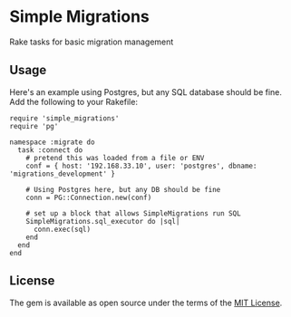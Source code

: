 # Simple Migrations

Rake tasks for basic migration management

## Usage

Here's an example using Postgres, but any SQL database should be fine. Add the following to your Rakefile:
```
require 'simple_migrations'
require 'pg'

namespace :migrate do
  task :connect do
    # pretend this was loaded from a file or ENV
    conf = { host: '192.168.33.10', user: 'postgres', dbname: 'migrations_development' }

    # Using Postgres here, but any DB should be fine
    conn = PG::Connection.new(conf)

    # set up a block that allows SimpleMigrations run SQL
    SimpleMigrations.sql_executor do |sql|
      conn.exec(sql)
    end
  end
end
```

## License

The gem is available as open source under the terms of the [MIT License](http://opensource.org/licenses/MIT).

